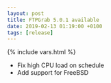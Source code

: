 ```yaml
---
layout: post
title: FTPGrab 5.0.1 available
date: 2019-02-13 01:19:00 +0100
tags: [release]
---
```

{% include vars.html %}

* Fix high CPU load on schedule
* Add support for FreeBSD
